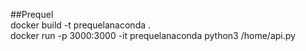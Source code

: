 ##Prequel  
docker build -t prequelanaconda .  
docker run -p 3000:3000 -it prequelanaconda python3 /home/api.py
